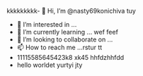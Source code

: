 kkkkkkkkk- 👋 Hi, I’m @nasty69konichiva tuy
- 👀 I’m interested in ...
- 🌱 I’m currently learning ... wef
feef
- 💞️ I’m looking to collaborate on ...
- 📫 How to reach me ...rstur tt
- 11115585645423k8 xk45 hhfdzhhfdd
- hello worldet yurtyi
jty
<!---
nasty69konichiva/nasty69konichiva is a ✨ special ✨ repository because its `README.md` (this file) appears on your GitHub profile.
You can click the Preview link to take a look at your changes.
--->
